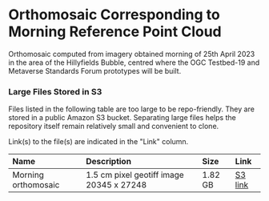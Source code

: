 # Orthomosaic Corresponding to Morning Reference Point Cloud

Orthomosaic computed from imagery obtained morning of 25th April 2023 in the area of the Hillyfields Bubble, centred where the OGC Testbed-19 and Metaverse Standards Forum prototypes will be built. 

### Large Files Stored in S3

Files listed in the following table are too large to be repo-friendly. They are stored in a public Amazon S3 bucket. Separating large files helps the repository itself remain relatively small and convenient to clone.

Link(s) to the file(s) are indicated in the "Link" column.

| Name      |Description |Size | Link |
| :----------- | :--- | :--- | :----------- |
| Morning orthomosaic      | 1.5 cm pixel geotiff image 20345 x 27248     | 1.82 GB|[S3 link](https://s3.console.aws.amazon.com/s3/object/hillyfields?region=us-east-1&prefix=releases/scenegraph/bubble/environment/static/orthomosaics/Morning_Orthomosaic.tif)



